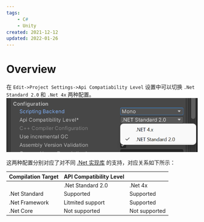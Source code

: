 ```yaml
---
tags:
    - C#
    - Unity
created: 2021-12-12
updated: 2022-01-26
---
```


# Overview

在 `Edit->Project Settings->Api Compatiability Level` 设置中可以切换 `.Net Standard 2.0` 和 `.Net 4x` 两种配置。
![|400](assets/Dot%20Net%20Profile%20Support/image-20211212232835295.png)

这两种配置分别对应了对不同 [.Net 实现库](../../CSharp/Dot%20.Net%20Standard%20and%20Implementation.md) 的支持，对应关系如下所示：

| Compilation Target | API Compatibility Level |               |
| ------------------ | ----------------------- | ------------- |
|                    | .Net Standard 2.0       | .Net 4x       |
| .Net Standard      | Supported               | Supported     |
| .Net Framework     | Litmited support        | Supported     |
| .Net Core          | Not supported           | Not supported |


